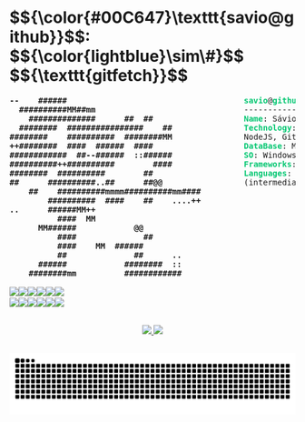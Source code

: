 <h1>$${\color{#00C647}\texttt{savio@github}}$$: $${\color{lightblue}\sim\#}$$ $${\texttt{gitfetch}}$$</h1> 

<pre><font><b>--    ######                            </b></font>         <font color="##00C647"><b>savio</b></font>@<font color="##00C647"><b>github</b></font> 
<font><b>  ##########MM##mm                      </b></font>         ---------------------- 
<font><b>    ##############      ##  ##          </b></font>         <font color="##00C647"><b>Name</b></font>: Sávio 
<font><b>  ########  ################    ##      </b></font>       <font color="##00C647"><b>  Technology</b></font>: Python, JavaScript, HTML5, CSS3 
<font><b>########    ##########  ########MM      </b></font>      <font>   NodeJS, Git, Github</font> 
<font><b>++########  ####  ######  ####          </b></font>     <font color="##00C647"><b>    DataBase</b></font>: MySQL 
<font><b>############  ##--######  ::######      </b></font>    <font color="##00C647"><b>     SO</b></font>: Windows, Linux
<font><b>##########++##########        ####      </b></font>   <font color="##00C647"><b>      Frameworks</b></font>: In progress...
<font><b>########  ##########        ##        </b></font>     <font color="##00C647"><b>      Languages</b></font>: Portugese (native) / English
<font><b>##      ##########..##      ##@@        </b></font>         <font>(intermediary)</font>
<font><b>    ##    ##########mmmm##########mm####</b></font>   
<font><b>        ##########  ####    ##    ....++</b></font>   
<font><b>..      ######MM++                      </b></font>   
<font><b>          ####  MM                      </b></font>    
<font><b>      MM######            @@            </b></font>     
<font><b>          ####              ##          </b></font>      
<font><b>          ####    MM  ######            </b></font>        
<font><b>          ##              ##      ..    </b></font>         
<font><b>      ######            ########  ::    </b></font>
<font><b>    ########mm          ############    </b></font>         

<span><a href="mailto:saviosam09@gmail.com"><img src="https://img.shields.io/badge/-Gmail-%23333?style=for-the-badge&logo=gmail&logoColor=white" target="_blank"></a></span><span><a href="https://linkedin.com/in/Savio-Santana-de-Morais" target="_blank"><img src="https://img.shields.io/badge/-LinkedIn-%230077B5?style=for-the-badge&logo=linkedin&logoColor=white" target="_blank"></a></span><span><img src="https://img.shields.io/badge/Arduino-00979D?style=for-the-badge&logo=Arduino&logoColor=white"></span><span><img src="https://img.shields.io/badge/Canva-%2300C4CC.svg?&style=for-the-badge&logo=Canva&logoColor=white"></span><span><img src="https://img.shields.io/badge/VSCode-0078D4?style=for-the-badge&logo=visual%20studio%20code&logoColor=white"></span><span><img src="https://img.shields.io/badge/Python-FFD43B?style=for-the-badge&logo=python&logoColor=blue"></span>
<span ><img src="https://img.shields.io/badge/HTML5-E34F26?style=for-the-badge&logo=html5&logoColor=white"></span><span><img src="https://img.shields.io/badge/CSS3-1572B6?style=for-the-badge&logo=css3&logoColor=white"></span><span><img src="https://img.shields.io/badge/JavaScript-323330?style=for-the-badge&logo=javascript&logoColor=F7DF1E"></span><span><img src="https://img.shields.io/badge/Node%20js-339933?style=for-the-badge&logo=nodedotjs&logoColor=white"></span><span><img src="https://img.shields.io/badge/npm-CB3837?style=for-the-badge&logo=npm&logoColor=white"></span><span><img src="https://img.shields.io/badge/MySQL-005C84?style=for-the-badge&logo=mysql&logoColor=white"></span>
</pre>

##

<div align="center">
  <a href="https://github.com/Savio-S-Morais">
    <img height="160em" src="https://github-readme-stats.vercel.app/api?username=Savio-S-Morais&show_icons=true&theme=ayu-mirage&include_all_commits=true&count_private=true"/>
    <img height="160em" src="https://github-readme-stats.vercel.app/api/top-langs/?username=Savio-S-Morais&layout=compact&langs_count=7&theme=ayu-mirage"/>
</div>

##
<picture>
  <source media="(prefers-color-scheme: dark)" srcset="https://raw.githubusercontent.com/Savio-S-Morais/Savio-S-Morais/output/github-contribution-grid-snake-dark.svg">
  <source media="(prefers-color-scheme: light)" srcset="https://raw.githubusercontent.com/Savio-S-Morais/Savio-S-Morais/output/github-contribution-grid-snake.svg">
  <img alt="github contribution grid snake animation" src="https://raw.githubusercontent.com/Savio-S-Morais/Savio-S-Morais/output/github-contribution-grid-snake.svg">
</picture>
<!--
**Savio-S-Morais/Savio-S-Morais** is a ✨ _special_ ✨ repository because its `README.md` (this file) appears on your GitHub profile.

Here are some ideas to get you started:

- 🔭 I’m currently working on ...
- 🌱 I’m currently learning ...
- 👯 I’m looking to collaborate on ...
- 🤔 I’m looking for help with ...
- 💬 Ask me about ...
- 📫 How to reach me: ...
- 😄 Pronouns: ...
- ⚡ Fun fact: ...
-->
